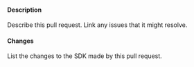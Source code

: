#### Description
Describe this pull request. Link any issues that it might resolve.

#### Changes
List the changes to the SDK made by this pull request.

